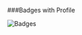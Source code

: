 ###Badges with Profile 

![Badges](https://user-images.githubusercontent.com/65659795/122606001-db20da80-d095-11eb-9e79-76361ba6444e.png)
